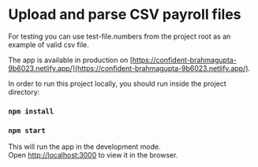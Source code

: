 # Upload and parse CSV payroll files

For testing you can use test-file.numbers from the project root as an example of valid csv file.

The app is available in production on [https://confident-brahmagupta-9b6023.netlify.app/](https://confident-brahmagupta-9b6023.netlify.app/).

In order to run this project locally, you should run inside the project directory:

### `npm install`

### `npm start`

This will run the app in the development mode.\
Open [http://localhost:3000](http://localhost:3000) to view it in the browser.
